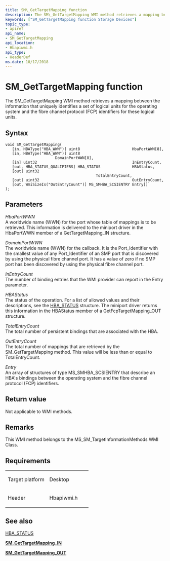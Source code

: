 ```yaml
---
title: SM\_GetTargetMapping function
description: The SM\_GetTargetMapping WMI method retrieves a mapping between the information that uniquely identifies a set of logical units for the operating system and the fibre channel protocol (FCP) identifiers for these logical units.
keywords: ["SM_GetTargetMapping function Storage Devices"]
topic_type:
- apiref
api_name:
- SM_GetTargetMapping
api_location:
- Hbapiwmi.h
api_type:
- HeaderDef
ms.date: 10/17/2018
---
```


# SM\_GetTargetMapping function


The SM\_GetTargetMapping WMI method retrieves a mapping between the information that uniquely identifies a set of logical units for the operating system and the fibre channel protocol (FCP) identifiers for these logical units.

## Syntax

```ManagedCPlusPlus
void SM_GetTargetMapping(
   [in, HBAType("HBA_WWN")] uint8                       HbaPortWWN[8],
   [in, HBAType("HBA_WWN")] uint8                       DomainPortWWN[8],
   [in] uint32                                          InEntryCount,
   [out, HBA_STATUS_QUALIFIERS] HBA_STATUS              HBAStatus,
   [out] uint32                                         TotalEntryCount,
   [out] uint32                                         OutEntryCount,
   [out, WmiSizeIs("OutEntryCount")] MS_SMHBA_SCSIENTRY Entry[]
);
```

## Parameters

*HbaPortWWN*   
A worldwide name (WWN) for the port whose table of mappings is to be retrieved. This information is delivered to the miniport driver in the HbaPortWWN member of a GetTargetMapping\_IN structure.

*DomainPortWWN*   
The worldwide name (WWN) for the callback. It is the Port\_Identifier with the smallest value of any Port\_Identifier of an SMP port that is discovered by using the physical fibre channel port. It has a value of zero if no SMP port has been discovered by using the physical fibre channel port.

*InEntryCount*   
The number of binding entries that the WMI provider can report in the Entry parameter.

*HBAStatus*   
The status of the operation. For a list of allowed values and their descriptions, see the [HBA\_STATUS](hba-status.md) structure. The miniport driver returns this information in the HBAStatus member of a GetFcpTargetMapping\_OUT structure.

*TotalEntryCount*   
The total number of persistent bindings that are associated with the HBA.

*OutEntryCount*   
The total number of mappings that are retrieved by the SM\_GetTargetMapping method. This value will be less than or equal to TotalEntryCount.

*Entry*   
An array of structures of type MS\_SMHBA\_SCSIENTRY that describe an HBA's bindings between the operating system and the fibre channel protocol (FCP) identifiers.

## Return value

Not applicable to WMI methods.

## Remarks

This WMI method belongs to the MS\_SM\_TargetInformationMethods WMI Class.

## Requirements

<table>
<colgroup>
<col width="50%" />
<col width="50%" />
</colgroup>
<tbody>
<tr class="odd">
<td align="left"><p>Target platform</p></td>
<td align="left">Desktop</td>
</tr>
<tr class="even">
<td align="left"><p>Header</p></td>
<td align="left">Hbapiwmi.h</td>
</tr>
</tbody>
</table>

## <span id="see_also"></span>See also


[HBA\_STATUS](hba-status.md)

[**SM\_GetTargetMapping\_IN**](/windows-hardware/drivers/ddi/hbapiwmi/ns-hbapiwmi-_sm_gettargetmapping_in)

[**SM\_GetTargetMapping\_OUT**](/windows-hardware/drivers/ddi/hbapiwmi/ns-hbapiwmi-_sm_gettargetmapping_out)

 

